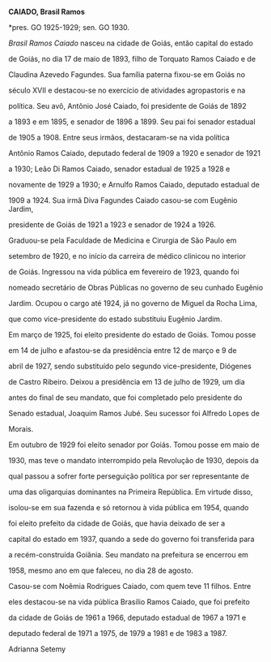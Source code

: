 **CAIADO, Brasil Ramos**



\*pres. GO 1925-1929; sen. GO 1930.



*Brasil Ramos Caiado* nasceu na cidade de Goiás, então capital do estado

de Goiás, no dia 17 de maio de 1893, filho de Torquato Ramos Caiado e de

Claudina Azevedo Fagundes. Sua família paterna fixou-se em Goiás no

século XVII e destacou-se no exercício de atividades agropastoris e na

política. Seu avô, Antônio José Caiado, foi presidente de Goiás de 1892

a 1893 e em 1895, e senador de 1896 a 1899. Seu pai foi senador estadual

de 1905 a 1908. Entre seus irmãos, destacaram-se na vida política

Antônio Ramos Caiado, deputado federal de 1909 a 1920 e senador de 1921

a 1930; Leão Di Ramos Caiado, senador estadual de 1925 a 1928 e

novamente de 1929 a 1930; e Arnulfo Ramos Caiado, deputado estadual de

1909 a 1924. Sua irmã Diva Fagundes Caiado casou-se com Eugênio Jardim,

presidente de Goiás de 1921 a 1923 e senador de 1924 a 1926.



Graduou-se pela Faculdade de Medicina e Cirurgia de São Paulo em

setembro de 1920, e no início da carreira de médico clinicou no interior

de Goiás. Ingressou na vida pública em fevereiro de 1923, quando foi

nomeado secretário de Obras Públicas no governo de seu cunhado Eugênio

Jardim. Ocupou o cargo até 1924, já no governo de Miguel da Rocha Lima,

que como vice-presidente do estado substituiu Eugênio Jardim.



Em março de 1925, foi eleito presidente do estado de Goiás. Tomou posse

em 14 de julho e afastou-se da presidência entre 12 de março e 9 de

abril de 1927, sendo substituído pelo segundo vice-presidente, Diógenes

de Castro Ribeiro. Deixou a presidência em 13 de julho de 1929, um dia

antes do final de seu mandato, que foi completado pelo presidente do

Senado estadual, Joaquim Ramos Jubé. Seu sucessor foi Alfredo Lopes de

Morais.



Em outubro de 1929 foi eleito senador por Goiás. Tomou posse em maio de

1930, mas teve o mandato interrompido pela Revolução de 1930, depois da

qual passou a sofrer forte perseguição política por ser representante de

uma das oligarquias dominantes na Primeira República. Em virtude disso,

isolou-se em sua fazenda e só retornou à vida pública em 1954, quando

foi eleito prefeito da cidade de Goiás, que havia deixado de ser a

capital do estado em 1937, quando a sede do governo foi transferida para

a recém-construída Goiânia. Seu mandato na prefeitura se encerrou em

1958, mesmo ano em que faleceu, no dia 28 de agosto.



Casou-se com Noêmia Rodrigues Caiado, com quem teve 11 filhos. Entre

eles destacou-se na vida pública Brasílio Ramos Caiado, que foi prefeito

da cidade de Goiás de 1961 a 1966, deputado estadual de 1967 a 1971 e

deputado federal de 1971 a 1975, de 1979 a 1981 e de 1983 a 1987.



Adrianna Setemy



